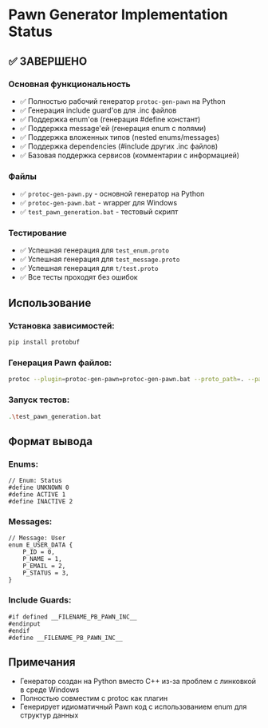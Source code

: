 # Pawn Generator Implementation Status

## ✅ ЗАВЕРШЕНО

### Основная функциональность
- ✅ Полностью рабочий генератор `protoc-gen-pawn` на Python
- ✅ Генерация include guard'ов для .inc файлов
- ✅ Поддержка enum'ов (генерация #define констант)
- ✅ Поддержка message'ей (генерация enum с полями)
- ✅ Поддержка вложенных типов (nested enums/messages)
- ✅ Поддержка dependencies (#include других .inc файлов)
- ✅ Базовая поддержка сервисов (комментарии с информацией)

### Файлы
- ✅ `protoc-gen-pawn.py` - основной генератор на Python
- ✅ `protoc-gen-pawn.bat` - wrapper для Windows
- ✅ `test_pawn_generation.bat` - тестовый скрипт

### Тестирование
- ✅ Успешная генерация для `test_enum.proto`
- ✅ Успешная генерация для `test_message.proto`
- ✅ Успешная генерация для `t/test.proto`
- ✅ Все тесты проходят без ошибок

## Использование

### Установка зависимостей:
```bash
pip install protobuf
```

### Генерация Pawn файлов:
```bash
protoc --plugin=protoc-gen-pawn=protoc-gen-pawn.bat --proto_path=. --pawn_out=. file.proto
```

### Запуск тестов:
```bash
.\test_pawn_generation.bat
```

## Формат вывода

### Enums:
```pawn
// Enum: Status
#define UNKNOWN 0
#define ACTIVE 1
#define INACTIVE 2
```

### Messages:
```pawn
// Message: User
enum E_USER_DATA {
    P_ID = 0,
    P_NAME = 1,
    P_EMAIL = 2,
    P_STATUS = 3,
}
```

### Include Guards:
```pawn
#if defined __FILENAME_PB_PAWN_INC__
#endinput
#endif
#define __FILENAME_PB_PAWN_INC__
```

## Примечания
- Генератор создан на Python вместо C++ из-за проблем с линковкой в среде Windows
- Полностью совместим с protoc как плагин
- Генерирует идиоматичный Pawn код с использованием enum для структур данных 